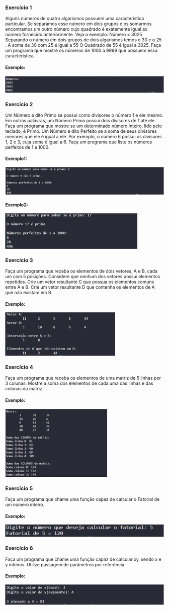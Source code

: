 ### Exercício 1
Alguns números de quatro algarismos possuem uma característica particular. Se separamos esse número em dois grupos e os somarmos encontramos um outro número cujo quadrado é exatamente igual ao número fornecido anteriormente. Veja o exemplo: Número = 3025 Separando o número em dois grupos de dois algarismos temos o 30 e o 25 . A soma de 30 com 25 é igual a 55 O Quadrado de 55 é igual a 3025. Faça um programa que mostre os números de 1000 a 9999 que possuem essa característica.

#### Exemplo:
![Laboratorio 1 - Exercicio 1](/relatorio/Imagens/Laboratorio1/Exc1.jpg)

### Exercício 2

Um Número é dito Primo se possui como divisores o número 1 e ele mesmo. Em outras palavras, um Número Primo possui dois divisores de 1 até ele. Faça um programa que mostre se um determinado número inteiro, lido pelo teclado, é Primo. Um Número é dito Perfeito se a soma de seus divisores menores que ele é igual a ele. Por exemplo, o número 6 possui os  divisores 1, 2 e 3, cuja soma é igual a 6. Faça um programa que liste os números perfeitos de 1 a 1000.


#### Exemplo1:
![Laboratorio 1  - Exercicio 2](/relatorio/Imagens/Laboratorio1/Exc2.jpg)

#### Exemplo2:
![Laboratorio 1  - Exercicio 2_2](/relatorio/Imagens/Laboratorio1/Exc2_2.jpg)

### Exercício 3

Faça um programa que receba os elementos de dois vetores, A e B, cada um com 5 posições. Considere que nenhum dos vetores possui elementos repetidos. Crie um vetor resultante C que possua os elementos comuns entre A e B. Crie um vetor resultante D que contenha os elementos de A que não existam em B.

#### Exemplo:
![Laboratorio 1 - Exercicio 3](/relatorio/Imagens/Laboratorio1/Exc3.jpg)

### Exercício 4

Faça um programa que receba os elementos de uma matriz de 5 linhas por 3 colunas. Mostre a soma dos elementos de cada uma das linhas e das colunas da matriz.


#### Exemplo:
![Laboratorio 1 - Exercicio 4](/relatorio/Imagens/Laboratorio1/Exc4.jpg)

### Exercício 5

Faça um programa que chame uma função capaz de calcular o Fatorial de um número inteiro.

#### Exemplo:
![Laboratorio 1 - Exercicio 5](/relatorio/Imagens/Laboratorio1/Exc5.jpg)

### Exercício 6

Faça um programa que chame uma função capaz de calcular xy, sendo x e y inteiros. Utilize passagem de parâmetros por referência.


#### Exemplo:
![Laboratorio 1 - Exercicio 6](/relatorio/Imagens/Laboratorio1/Exc6.jpg)

